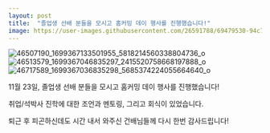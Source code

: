 ```yaml
---
layout: post
title:  "졸업생 선배 분들을 모시고 홈커밍 데이 행사를 진행했습니다!"
image: https://user-images.githubusercontent.com/26591788/69479530-94c7b300-0e41-11ea-9ab8-a2027c6e95c1.jpg
---
```

![46507190_1699367133501955_5818214560338804736_o](https://user-images.githubusercontent.com/26591788/69479530-94c7b300-0e41-11ea-9ab8-a2027c6e95c1.jpg)
![46513579_1699367046835297_2415520758668197888_o](https://user-images.githubusercontent.com/26591788/69479531-95604980-0e41-11ea-9f5f-60ca02595f44.jpg)
![46717589_1699367036835298_5685374224055664640_o](https://user-images.githubusercontent.com/26591788/69479532-95604980-0e41-11ea-9f7a-c73edb60eb86.jpg)


11월 23일, 졸업생 선배 분들을 모시고 홈커밍 데이 행사를 진행했습니다!

취업/석박사 진학에 대한 조언과 멘토링, 그리고 회식이 있었습니다.

퇴근 후 피곤하신데도 시간 내서 와주신 건배님들께 다시 한번 감사드립니다!